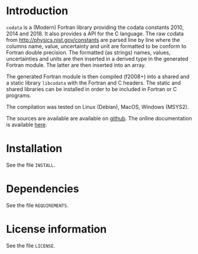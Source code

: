 # Introduction

`codata` is a (Modern) Fortran library providing the codata constants 2010, 2014 and 2018.
It also provides a API for the C language. 
The raw codata from http://physics.nist.gov/constants are parsed line by line
where the columns name, value, uncertainty and unit are formatted to be conform to Fortran double precision.
The formatted (as strings) names, values, uncertainties and units are then inserted in a 
derived type in the generated Fortran module. The latter are then inserted into an array.

The generated Fortran module is then compiled (f2008+) into a shared and a static library `libcodata` with the Fortran and C headers. 
The static and shared libraries can be installed in order to be included in Fortran or C programs.

The compilation was tested on Linux (Debian), MacOS, Windows (MSYS2).

The sources are available are available on [github](https://github.com/MilanSkocic/codata).
The online documentation is available [here](https://milanskocic.github.io/codata/index.html).


# Installation

See the file `INSTALL`. 


# Dependencies

See the file `REQUIREMENTS`.


# License information

See the file `LICENSE`.
